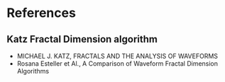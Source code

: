 # References
## Katz Fractal Dimension algorithm
- MICHAEL J. KATZ, FRACTALS AND THE ANALYSIS OF WAVEFORMS
- Rosana Esteller et Al., A Comparison of Waveform Fractal Dimension Algorithms